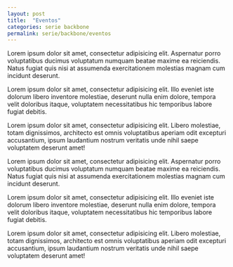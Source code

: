 ```yaml
---
layout: post
title:  "Eventos"
categories: serie backbone
permalink: serie/backbone/eventos
---
```


Lorem ipsum dolor sit amet, consectetur adipisicing elit. Aspernatur porro voluptatibus ducimus voluptatum numquam beatae maxime ea reiciendis. Natus fugiat quis nisi at assumenda exercitationem molestias magnam cum incidunt deserunt.

Lorem ipsum dolor sit amet, consectetur adipisicing elit. Illo eveniet iste dolorum libero inventore molestiae, deserunt nulla enim dolore, tempora velit doloribus itaque, voluptatem necessitatibus hic temporibus labore fugiat debitis.

Lorem ipsum dolor sit amet, consectetur adipisicing elit. Libero molestiae, totam dignissimos, architecto est omnis voluptatibus aperiam odit excepturi accusantium, ipsum laudantium nostrum veritatis unde nihil saepe voluptatem deserunt amet!

Lorem ipsum dolor sit amet, consectetur adipisicing elit. Aspernatur porro voluptatibus ducimus voluptatum numquam beatae maxime ea reiciendis. Natus fugiat quis nisi at assumenda exercitationem molestias magnam cum incidunt deserunt.

Lorem ipsum dolor sit amet, consectetur adipisicing elit. Illo eveniet iste dolorum libero inventore molestiae, deserunt nulla enim dolore, tempora velit doloribus itaque, voluptatem necessitatibus hic temporibus labore fugiat debitis.

Lorem ipsum dolor sit amet, consectetur adipisicing elit. Libero molestiae, totam dignissimos, architecto est omnis voluptatibus aperiam odit excepturi accusantium, ipsum laudantium nostrum veritatis unde nihil saepe voluptatem deserunt amet!

